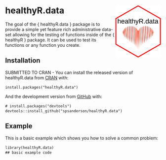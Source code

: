 
<!-- README.md is generated from README.Rmd. Please edit that file -->

# healthyR.data <img src="man/figures/healthyR_data_logo.png" width="147" height="170" align="right" />

<!-- badges: start -->
<!-- badges: end -->

The goal of the { healthyR.data } package is to provide a simple yet
feature rich administrative data-set allowing for the testing of
functions inside of the { healthyR } package. It can be used to test its
functions or any function you create.

## Installation

SUBMITTED TO CRAN - You can install the released version of
healthyR.data from [CRAN](https://CRAN.R-project.org) with:

    install.packages("healthyR.data")

And the development version from [GitHub](https://github.com/) with:

    # install.packages("devtools")
    devtools::install_github("spsanderson/healthyR.data")

## Example

This is a basic example which shows you how to solve a common problem:

    library(healthyR.data)
    ## basic example code
